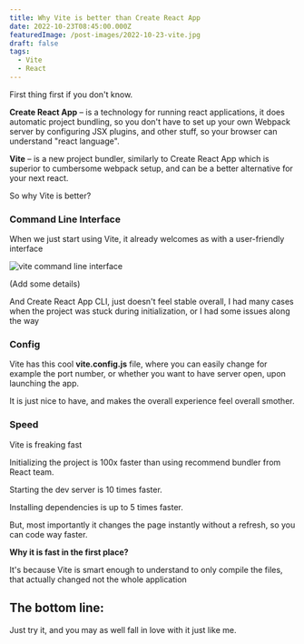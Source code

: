 ```yaml
---
title: Why Vite is better than Create React App
date: 2022-10-23T08:45:00.000Z
featuredImage: /post-images/2022-10-23-vite.jpg
draft: false
tags:
  - Vite
  - React
---
```


First thing first if you don't know.

**Create React App** – is a technology for running react applications, it does automatic project bundling, so you don't have to set up your own Webpack server by configuring JSX plugins, and other stuff, so your browser can understand "react language".

**Vite** – is a new project bundler, similarly to Create React App which is superior to cumbersome webpack setup, and can be a better alternative for your next react.

So why Vite is better?

### Command Line Interface

When we just start using Vite, it already welcomes as with a user-friendly interface

![vite command line interface](/post-images/animation.gif)

(Add some details)

And Create React App CLI, just doesn't feel stable overall, I had many cases when the project was stuck during initialization, or I had some issues along the way

### Config

Vite has this cool **vite.config.js** file, where you can easily change for example the port number, or whether you want to have server open, upon launching the app.

It is just nice to have, and makes the overall experience feel overall smother.

### Speed

Vite is freaking fast

Initializing the project is 100x faster than using recommend bundler from React team.

Starting the dev server is 10 times faster.

Installing dependencies is up to 5 times faster.

But, most importantly it changes the page instantly without a refresh, so you can code way faster.

**Why it is fast in the first place?**

It's because Vite is smart enough to understand to only compile the files, that actually changed not the whole application

## The bottom line:

Just try it, and you may as well fall in love with it just like me.
